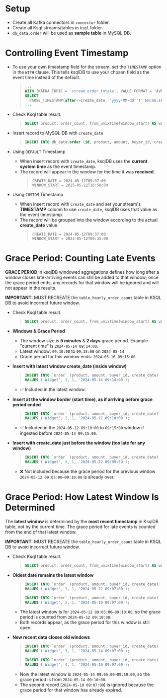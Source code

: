 # Setup
- Create all Kafka connectors in `connector` folder.
- Create all Ksql streams/tables in `ksql` folder.
- `db_data.order` will be used as **sample table** in MySQL DB.

# Controlling Event Timestamp
- To use your own timestamp field for the stream, set the `TIMESTAMP` option in the `WITH` clause. This tells ksqlDB to use your chosen field as the event time instead of the default.
    > ```sql
    > ...
    > WITH (KAFKA_TOPIC = 'stream_order_intake', VALUE_FORMAT = 'AVRO', TIMESTAMP = 'create_date') AS 
    > SELECT
    >   PARSE_TIMESTAMP(after->create_date, 'yyyy-MM-dd''T''HH:mm:ssX') AS create_date
    > ...
    > ```

- Check Ksql table result.
    > ```sql
    > SELECT product, order_count, from_unixtime(window_start) AS window_start, from_unixtime(window_end) AS window_end FROM table_hourly_order_count EMIT CHANGES;
    > ```

- Insert record to MySQL DB with `create_date`
    > ```sql
    > INSERT INTO db_data.order (id, product, amount, buyer_id, create_date) VALUES (null, 'Thingamajig', 8, 1, '2024-05-12 09:37:00');
    > ```


-  Using `DEFAULT` Timestamp
    - When insert record with `create_date`, ksqlDB uses the **current system time** as the event timestamp.
    - The record will appear in the window for the time it was **received**.
        > ```shell
        > CREATE_DATE = 2024-05-12T09:37:00
        > WINDOW_START = 2025-05-12T16:50:00
        > ```

-  Using `CUSTOM` Timestamp
    - When insert record with `create_date` and set your stream's **TIMESTAMP** column to use `create_date`, ksqlDB uses that value as the event timestamp.
    - The record will be grouped into the window according to the actual **create_date** value.
        > ```shell
        > CREATE_DATE = 2024-05-12T09:37:00
        > WINDOW_START = 2024-05-12T09:35:00
        > ```

# Grace Period: Counting Late Events
**GRACE PERIOD** in ksqlDB windowed aggregations defines how long after a window closes late-arriving events can still be added to that window; once the grace period ends, any records for that window will be ignored and will not appear in the results.

**IMPORTANT:** MUST RECREATE the `table_hourly_order_count` table in KSQL DB to avoid incorrect future window.

- Check Ksql table result.
    > ```sql
    > SELECT product, order_count, from_unixtime(window_start) AS window_start, from_unixtime(window_end) AS window_end FROM table_hourly_order_count EMIT CHANGES;
    > ```

- **Windows & Grace Period**
    - The window size is **5 minutes** & **2 days** grace period. Example "current time" is `2024-05-14 09:14:00`.
    - Latest window: `09:10:00` to `09:15:00` on `2024-05-14`
    - Grace period for this window ends: `2024-05-16 09:15:00`

- **Insert with latest window create_date (inside window)**
   > ```sql
   > INSERT INTO `order` (product, amount, buyer_id, create_date)
   > VALUES ('Widget', 1, 1, '2024-05-14 09:14:00');
   > ```
   - ✅ Included in the latest window.

- **Insert at the window border (start time), as if arriving before grace period ended**
   > ```sql
   > INSERT INTO `order` (product, amount, buyer_id, create_date)
   > VALUES ('Widget', 2, 1, '2024-05-12 09:10:00');
   > ```
    - ✅ Included in the `2024-05-12 09:10:00` to `09:15:00` window if ingested before `2024-05-14 09:15:00`.

- **Insert with create_date just before the window (too late for any window)**
   > ```sql
   > INSERT INTO `order` (product, amount, buyer_id, create_date)
   > VALUES ('Widget', 3, 1, '2024-05-12 09:09:59');
   > ```
   - ❌ Not included because the grace period for the previous window `2024-05-12 09:05:00–09:10:00` is already over.

# Grace Period: How Latest Window Is Determined
The **latest window** is determined by the **most recent timestamp** in KsqlDB table, not by the current time. The grace period for late events is counted from the end of that latest window.

**IMPORTANT:** MUST RECREATE the `table_hourly_order_count` table in KSQL DB to avoid incorrect future window.

- Check Ksql table result.
    > ```sql
    > SELECT product, order_count, from_unixtime(window_start) AS window_start, from_unixtime(window_end) AS window_end FROM table_hourly_order_count EMIT CHANGES;
    > ```

- **Oldest date remains the latest window**
    > ```sql
    > INSERT INTO `order` (product, amount, buyer_id, create_date)
    > VALUES ('Widget', 1, 1, '2024-05-12 09:07:00');
    > 
    > INSERT INTO `order` (product, amount, buyer_id, create_date)
    > VALUES ('Widget', 2, 1, '2024-05-10 09:07:00');
    > ```
    - The latest window is for `2024-05-12 09:05:00–09:10:00`, so the grace period is counted from `2024-05-12 09:10:00`.
    - Both records appear, as the grace period for this window is still open.


- **New recent data closes old windows**
    > ```sql
    > INSERT INTO `order` (product, amount, buyer_id, create_date)
    > VALUES ('Widget', 3, 1, '2024-05-14 09:07:00');
    > 
    > INSERT INTO `order` (product, amount, buyer_id, create_date)
    > VALUES ('Widget', 4, 1, '2024-05-10 09:07:00');
    > ```
    - Now the latest window is `2024-05-14 09:05:00–09:10:00`, so the grace period is from `2024-05-14 09:10:00`.
    - The second record (`2024-05-10 09:07:00`) is ignored because the grace period for that window has already expired.